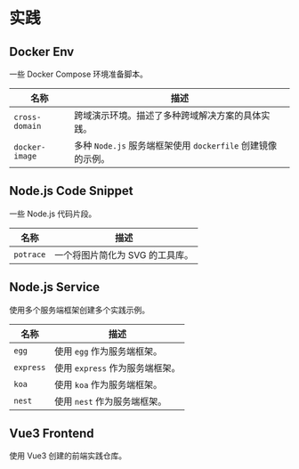 # 实践

## Docker Env

一些 Docker Compose 环境准备脚本。

|名称 | 描述 |
| --- | --- |
| `cross-domain` | 跨域演示环境。描述了多种跨域解决方案的具体实践。 |
| `docker-image`| 多种 `Node.js` 服务端框架使用 `dockerfile` 创建镜像的示例。|

## Node.js Code Snippet

一些 Node.js 代码片段。

|名称 | 描述 |
| --- | --- |
| `potrace` | 一个将图片简化为 SVG 的工具库。 |

## Node.js Service

使用多个服务端框架创建多个实践示例。

|名称 | 描述 |
| --- | --- |
| `egg` | 使用 `egg` 作为服务端框架。 |
| `express` | 使用 `express` 作为服务端框架。 |
| `koa` | 使用 `koa` 作为服务端框架。 |
| `nest` | 使用 `nest` 作为服务端框架。 |

## Vue3 Frontend

使用 Vue3 创建的前端实践仓库。
